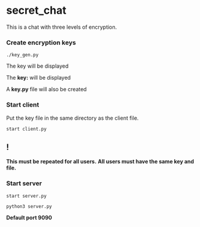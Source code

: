 # secret_chat
This is a chat with three levels of encryption.

### Сreate encryption keys
```
./key_gen.py
```
The key will be displayed

The __key:__ will be displayed

A __key.py__ file will also be created

### Start client

Put the key file in the same directory as the client file.

```
start client.py
```
## __!__
__This must be repeated for all users.__
__All users must have the same key and file.__

### Start server
```
start server.py
```

`python3 server.py`

__Default port 9090__